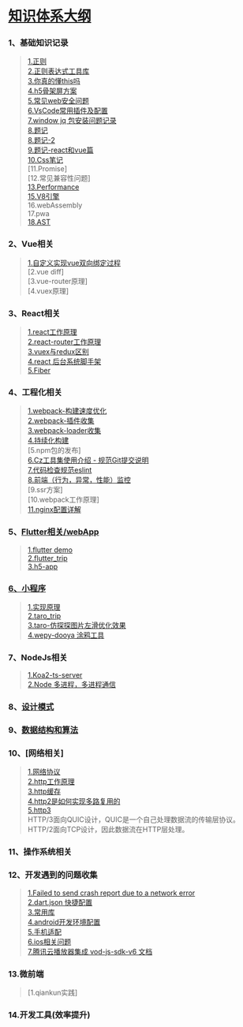 # [知识体系大纲](https://www.processon.com/mindmap/5e8d76c26376894bc67f93f7)

### 1、基础知识记录
>[1.正则](https://github.com/jiangdexiao/blog/issues/1) <br>
>[2.正则表达式工具库](https://github.com/jiangdexiao/regex-tool) <br>
>[3.你真的懂this吗](https://www.jianshu.com/p/cdbc292b1e49) <br>
>[4.h5骨架屏方案](https://xiaoiver.github.io/coding/2017/07/30/%E4%B8%BAvue%E9%A1%B9%E7%9B%AE%E6%B7%BB%E5%8A%A0%E9%AA%A8%E6%9E%B6%E5%B1%8F.html) <br>
>[5.常见web安全问题](https://github.com/jiangdexiao/blog/issues/10) <br>
>[6.VsCode常用插件及配置](https://github.com/jiangdexiao/blog/issues/11) <br>
>[7.window jq 包安装问题记录](https://github.com/jiangdexiao/blog/issues/12) <br>
>[8.题记](https://github.com/jiangdexiao/blog/issues/13) <br>
>[8.题记-2](https://github.com/jiangdexiao/blog/issues/34)<br>
>[9.题记-react和vue篇](https://github.com/jiangdexiao/blog/issues/25) <br>
>[10.Css笔记](https://github.com/jiangdexiao/blog/issues/14) <br>
>[11.Promise] <br>
>[12.常见兼容性问题] <br>
>[13.Performance](https://developer.mozilla.org/zh-CN/docs/Web/API/Performance) <br>
>[15.V8引擎](https://github.com/jiangdexiao/blog/issues/33) <br>
>16.webAssembly <br>
>17.pwa <br>
>[18.AST](https://segmentfault.com/a/1190000016231512?utm_source=tag-newest)

### 2、Vue相关
> [1.自定义实现vue双向绑定过程](https://github.com/jiangdexiao/blog/tree/master/vue/myVue)  <br>
> [2.vue diff] <br>
> [3.vue-router原理]<br>
> [4.vuex原理]<br>

### 3、React相关
> [1.react工作原理](https://github.com/jiangdexiao/blog/issues/15)   <br>
> [2.react-router工作原理](https://github.com/jiangdexiao/blog/issues/16)  <br>
> [3.vuex与redux区别](https://github.com/jiangdexiao/blog/issues/17)  <br>
> [4.react 后台系统脚手架](https://github.com/jdxorg/antd-admin-js) <br>
> [5.Fiber](https://github.com/acdlite/react-fiber-architecture) <br>

### 4、工程化相关
> [1.webpack-构建速度优化](https://github.com/jiangdexiao/blog/issues/26) <br>
> [2.webpack-插件收集](https://github.com/jiangdexiao/blog/issues/27)  <br>
> [3.webpack-loader收集](https://github.com/jiangdexiao/blog/issues/28)  <br>
> [4.持续化构建](https://github.com/jiangdexiao/blog/issues/29)  <br>
> [5.npm包的发布] <br>
> [6.Cz工具集使用介绍 - 规范Git提交说明](https://juejin.im/post/5cc4694a6fb9a03238106eb9) <br>
> [7.代码检查规范eslint](https://github.com/jiangdexiao/blog/issues/2) <br>
> [8.前端（行为，异常，性能）监控](https://github.com/jiangdexiao/blog/issues/32) <br>
> [9.ssr方案] <br>
> [10.webpack工作原理] <br>
> [11.nginx配置详解](https://www.jianshu.com/p/5d6bd48b4c2f)

### 5、[Flutter相关/webApp](https://www.cnblogs.com/yangyxd/p/9232308.html)
> [1.flutter demo](https://github.com/jiangdexiao/flutter-app) <br>
> [2.flutter_trip](https://github.com/jdxorg/flutter_trip_app) <br>
> [3.h5-app](https://github.com/jiangdexiao/h5-app) <br>

### [6、小程序](https://developers.weixin.qq.com/miniprogram/dev/framework/)
> [1.实现原理](https://developers.weixin.qq.com/miniprogram/dev/framework/quickstart/framework.html#%E6%B8%B2%E6%9F%93%E5%B1%82%E5%92%8C%E9%80%BB%E8%BE%91%E5%B1%82) <br>
> [2.taro_trip](https://github.com/jdxorg/taro-trip) <br>
> [3.taro-仿探探图片左滑优化效果](https://github.com/jiangdexiao/taro-tantan) <br>
> [4.wepy-dooya 涂鸦工具](https://github.com/jiangdexiao/wepy-dooya)

### 7、NodeJs相关
> [1.Koa2-ts-server](https://github.com/jdxorg/koa2-ts-server) <br>
> [2.Node 多进程，多进程通信](https://blog.csdn.net/hongchh/article/details/79898816) <br>

### 8、[设计模式](https://github.com/jiangdexiao/blog/tree/master/design-mode)  

### 9、[数据结构和算法](https://github.com/jiangdexiao/blog/tree/master/structure)  

### 10、[网络相关]
>[1.网络协议](https://github.com/jiangdexiao/blog/issues/31) <br>
>[2.http工作原理](https://github.com/jiangdexiao/blog/issues/3) <br>
>[3.http缓存](https://github.com/jiangdexiao/blog/issues/4) <br>
>[4.http2是如何实现多路复用的](https://www.jianshu.com/p/ff8f0bd78942) <br>
>[5.http3](https://www.kancloud.cn/kancloud/http3-explained/1395004) <br>
HTTP/3面向QUIC设计，QUIC是一个自己处理数据流的传输层协议。 <br>
HTTP/2面向TCP设计，因此数据流在HTTP层处理。 <br>

### 11、操作系统相关

### 12、开发遇到的问题收集
> [1.Failed to send crash report due to a network error](https://github.com/jiangdexiao/blog/issues/5) <br>
> [2.dart.json 快捷配置](https://github.com/jiangdexiao/blog/issues/6) <br>
> [3.常用库](https://github.com/jiangdexiao/blog/issues/7) <br>
> [4.android开发环境配置](https://github.com/jiangdexiao/blog/issues/8) <br>
> [5.手机适配](https://github.com/jiangdexiao/blog/issues/9) <br>
> [6.ios相关问题](https://github.com/jiangdexiao/blog/issues/30) <br>
> [7.腾讯云播放器集成 vod-js-sdk-v6 ](https://github.com/tencentyun/vod-js-sdk-v6) [文档](https://cloud.tencent.com/document/product/266/9239) <br>

### 13.微前端
> [1.qiankun实践]

### 14.开发工具(效率提升)
